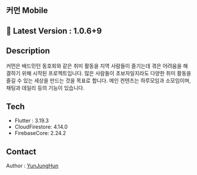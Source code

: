 ## 커먼 Mobile

## 🚀 Latest Version : 1.0.6+9

## Description
커먼은 배드민턴 동호회와 같은 취미 활동을 지역 사람들이 즐기는데 겪은 어려움을 해결하기 위해 시작된 프로젝트입니다.
많은 사람들이 초보자일지라도 다양한 취미 활동을 즐길 수 있는 세상을 만드는 것을 목표로 합니다.
메인 컨텐츠는 하루모임과 소모임이며, 채팅과 데일리 등의 기능이 있습니다.

## Tech
- Flutter : 3.19.3
- CloudFirestore: 4.14.0
- FirebaseCore: 2.24.2

## Contact
Author : [YunJungHun](https://github.com/yunjunghun0116)


